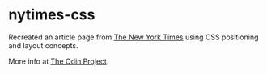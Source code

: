 # nytimes-css
Recreated an article page from [The New York Times](http://www.nytimes.com/2014/03/18/science/space/detection-of-waves-in-space-buttresses-landmark-theory-of-big-bang.html?_r=0) using CSS positioning and layout concepts.

More info at [The Odin Project](http://www.theodinproject.com/html5-and-css3/positioning-and-floating-elements?ref=lnav.).